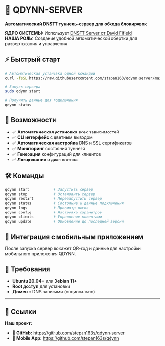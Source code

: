 # 🚀 QDYNN-SERVER
**Автоматический DNSTT туннель-сервер для обхода блокировок**


**ЯДРО СИСТЕМЫ:** Использует [DNSTT Server от David Fifield](https://www.bamsoftware.com/git/dnstt.git)  
**НАША РОЛЬ:** Создание удобной автоматической обертки для развертывания и управления


## ⚡ Быстрый старт
```bash
# Автоматическая установка одной командой
curl -fsSL https://raw.githubusercontent.com/stepan163/qdynn-server/main/install.sh | sudo bash

# Запуск сервера
sudo qdynn start

# Получить данные для подключения
qdynn status
```

## 🎯 Возможности
- ✅ **Автоматическая установка** всех зависимостей
- ✅ **CLI интерфейс** с цветным выводом
- ✅ **Автоматическая настройка** DNS и SSL сертификатов  
- ✅ **Мониторинг** состояния туннеля
- ✅ **Генерация** конфигураций для клиентов
- ✅ **Логирование** и диагностика

## 🛠️ Команды
```bash
qdynn start           # Запустить сервер
qdynn stop            # Остановить сервер
qdynn restart         # Перезапустить сервер
qdynn status          # Состояние и данные подключения
qdynn logs            # Просмотр логов
qdynn config          # Настройка параметров
qdynn clients         # Управление клиентами
qdynn update          # Обновление до последней версии
```

## 📱 Интеграция с мобильным приложением
После запуска сервер покажет QR-код и данные для настройки мобильного приложения QDYNN.


## 🔧 Требования
- **Ubuntu 20.04+** или **Debian 11+**
- **Root доступ** для установки  
- **Домен** с DNS записями (опционально)

---


## 🔗 **Ссылки**

**Наш проект:**
- **🔗 GitHub:** https://github.com/stepan163s/qdynn-server  
- **📱 Mobile App:** https://github.com/stepan163s/qdynn



